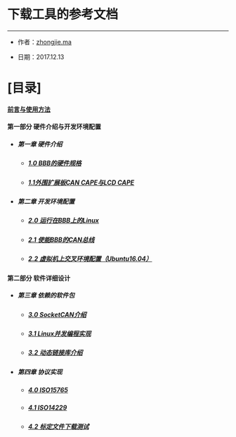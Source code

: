 # 下载工具的参考文档

---

* 作者：[zhongjie.ma](https://github.com/GoodnightV)

* 日期：2017.12.13

# [目录]

#### [前言与使用方法](/Intro.md)

#### 第一部分 硬件介绍与开发环境配置

* ##### 第一章 硬件介绍

  * ##### [1.0 BBB的硬件规格](/Part1/1.0BBB_Hardware.md)
  * ##### [1.1外围扩展板CAN CAPE与LCD CAPE](/Part1/1.1CAPE_Hardware.md)
* ##### 第二章 开发环境配置

  * ##### [2.0 运行在BBB上的Linux](/Part1/2.0BBB_Linux.md)
  * ##### [2.1 使能BBB的CAN总线](/Part1/2.1BBB_CAN.md)
  * ##### [2.2 虚拟机上交叉环境配置（Ubuntu16.04）](/Part1/2.2Cross_Compiler.md)

#### 第二部分 软件详细设计

* ##### 第三章 依赖的软件包

  * ##### [3.0 SocketCAN介绍](/Part2/3.0Socketcan.md)
  * ##### [3.1 Linux并发编程实现](/Part2/3.1pthread.md)
  * ##### [3.2 动态链接库介绍](/Part2/3.2so.md)
* ##### 第四章 协议实现

  * ##### [4.0 ISO15765](/Part2/4.015765.md)
  * ##### [4.1 ISO14229](/Part2/4.114229.md)
  * ##### [4.2 标定文件下载测试](/Part2/4.2download.md)



